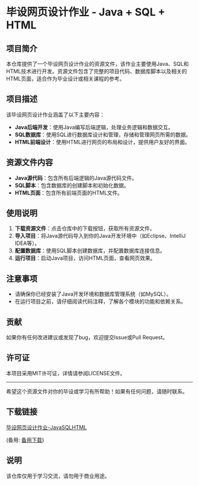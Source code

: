 # 毕设网页设计作业 - Java + SQL + HTML

## 项目简介

本仓库提供了一个毕设网页设计作业的资源文件，该作业主要使用Java、SQL和HTML技术进行开发。资源文件包含了完整的项目代码、数据库脚本以及相关的HTML页面，适合作为毕业设计或相关课程的参考。

## 项目描述

该毕设网页设计作业涵盖了以下主要内容：

- **Java后端开发**：使用Java编写后端逻辑，处理业务逻辑和数据交互。
- **SQL数据库**：使用SQL进行数据库设计和管理，存储和管理网页所需的数据。
- **HTML前端设计**：使用HTML进行网页的布局和设计，提供用户友好的界面。

## 资源文件内容

- **Java源代码**：包含所有后端逻辑的Java源代码文件。
- **SQL脚本**：包含数据库的创建脚本和初始化数据。
- **HTML页面**：包含所有前端页面的HTML文件。

## 使用说明

1. **下载资源文件**：点击仓库中的下载按钮，获取所有资源文件。
2. **导入项目**：将Java源代码导入到你的Java开发环境中（如Eclipse、IntelliJ IDEA等）。
3. **配置数据库**：使用SQL脚本创建数据库，并配置数据库连接信息。
4. **运行项目**：启动Java项目，访问HTML页面，查看网页效果。

## 注意事项

- 请确保你已经安装了Java开发环境和数据库管理系统（如MySQL）。
- 在运行项目之前，请仔细阅读代码注释，了解各个模块的功能和依赖关系。

## 贡献

如果你有任何改进建议或发现了bug，欢迎提交Issue或Pull Request。

## 许可证

本项目采用MIT许可证，详情请参阅LICENSE文件。

---

希望这个资源文件对你的毕设或学习有所帮助！如果有任何问题，请随时联系。

## 下载链接
[毕设网页设计作业-JavaSQLHTML](https://pan.quark.cn/s/2d769d7df561) 

(备用: [备用下载](https://pan.baidu.com/s/1Yx0Ojr44HXrFwkAtFr7xWg?pwd=1234))

## 说明

该仓库仅用于学习交流，请勿用于商业用途。
